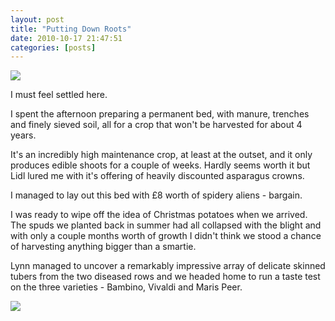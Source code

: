 ```yaml
---
layout: post
title: "Putting Down Roots"
date: 2010-10-17 21:47:51
categories: [posts]
---
```


![](http://www.earthwoman.co.uk/wp-content/uploads/2010/10/Asparagus-Bed-225x300.jpg)

I must feel settled here.

I spent the afternoon preparing a permanent bed, with manure, trenches and finely sieved soil, all for a crop that won't be harvested for about 4 years.

It's an incredibly high maintenance crop, at least at the outset, and it only produces edible shoots for a couple of weeks. Hardly seems worth it but Lidl lured me with it's offering of heavily discounted asparagus crowns.

I managed to lay out this bed with £8 worth of spidery aliens - bargain.

I was ready to wipe off the idea of Christmas potatoes when we arrived. The spuds we planted back in summer had all collapsed with the blight and with only a couple months worth of growth I didn't think we stood a chance of harvesting anything bigger than a smartie.

Lynn managed to uncover a remarkably impressive array of delicate skinned tubers from the two diseased rows and we headed home to run a taste test on the three varieties - Bambino, Vivaldi and Maris Peer.

![](http://www.earthwoman.co.uk/wp-content/uploads/2010/10/October-Harvest-450x337.jpg)
